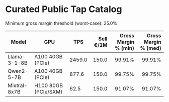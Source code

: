 # Curated Public Tap Catalog

Minimum gross margin threshold (worst-case): 25.0%

| Model | GPU | TPS | Sell €/1M | Gross Margin % (min) | Gross Margin % (med) |
|-------|-----|-----|-----------:|----------------------:|----------------------:|
| Llama-3-1-8B | A100 40GB (PCIe) | 2459.0 | 150.0 | 99.91% | 99.91% |
| Qwen2-5-7B | A100 40GB (PCIe) | 877.6 | 150.0 | 99.75% | 99.75% |
| Mixtral-8x7B | H100 80GB (PCIe/SXM) | 62.5 | 150.0 | 91.07% | 91.07% |
